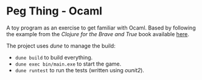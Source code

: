 # Peg Thing - Ocaml

A toy program as an exercise to get familiar with Ocaml. Based by
following the example from the _Clojure for the Brave and True_ book
available
[here](https://www.braveclojure.com/functional-programming/).

The project uses _dune_ to manage the build:

- `dune build` to build everything.
- `dune exec bin/main.exe` to start the game.
- `dune runtest` to run the tests (written using _ounit2_).
